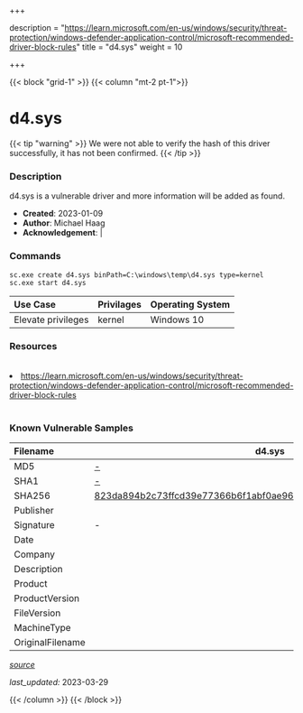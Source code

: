 +++

description = "https://learn.microsoft.com/en-us/windows/security/threat-protection/windows-defender-application-control/microsoft-recommended-driver-block-rules"
title = "d4.sys"
weight = 10

+++


{{< block "grid-1" >}}
{{< column "mt-2 pt-1">}}


# d4.sys 


{{< tip "warning" >}}
We were not able to verify the hash of this driver successfully, it has not been confirmed.
{{< /tip >}}


### Description

d4.sys is a vulnerable driver and more information will be added as found.

- **Created**: 2023-01-09
- **Author**: Michael Haag
- **Acknowledgement**:  | [](https://twitter.com/)

### Commands

```
sc.exe create d4.sys binPath=C:\windows\temp\d4.sys type=kernel
sc.exe start d4.sys
```

| Use Case | Privilages | Operating System | 
|:---- | ---- | ---- |
| Elevate privileges | kernel | Windows 10 |

### Resources
<br>
<li><a href=" https://learn.microsoft.com/en-us/windows/security/threat-protection/windows-defender-application-control/microsoft-recommended-driver-block-rules"> https://learn.microsoft.com/en-us/windows/security/threat-protection/windows-defender-application-control/microsoft-recommended-driver-block-rules</a></li>
<br>

### Known Vulnerable Samples

| Filename | d4.sys |
|:---- | ---- | 
| MD5 | <a href="https://www.virustotal.com/gui/file/-">-</a> |
| SHA1 | <a href="https://www.virustotal.com/gui/file/-">-</a> |
| SHA256 | <a href="https://www.virustotal.com/gui/file/823da894b2c73ffcd39e77366b6f1abf0ae9604d9b20140a54e6d55053aadeba">823da894b2c73ffcd39e77366b6f1abf0ae9604d9b20140a54e6d55053aadeba</a> |
| Publisher |  |
| Signature | -   |
| Date |  |
| Company |  |
| Description |  |
| Product |  |
| ProductVersion |  |
| FileVersion |  |
| MachineType |  |
| OriginalFilename |  |



[*source*](https://github.com/magicsword-io/LOLDrivers/tree/main/yaml/d4.sys.yml)

*last_updated:* 2023-03-29








{{< /column >}}
{{< /block >}}
